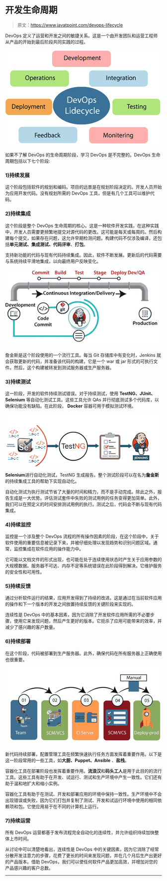 # 开发生命周期

> 原文：<https://www.javatpoint.com/devops-lifecycle>

DevOps 定义了运营和开发之间的敏捷关系。这是一个由开发团队和运营工程师从产品的开始到最后阶段共同实践的过程。

![DevOps Lifecycle](img/b7271c8e8f1a4190201b7ff832913c78.png)

如果不了解 DevOps 的生命周期阶段，学习 DevOps 是不完整的。DevOps 生命周期包括以下七个阶段:

### 1)持续发展

这个阶段包括软件的规划和编码。项目的远景是在规划阶段决定的。开发人员开始为应用开发代码。没有规划所需的 DevOps 工具，但是有几个工具可以维护代码。

### 2)持续集成

这个阶段是整个 DevOps 生命周期的核心。这是一种软件开发实践，在这种实践中，开发人员需要更频繁地提交对源代码的更改。这可能是每天或每周的。然后构建每个提交，如果存在问题，这允许早期检测问题。构建代码不仅涉及编译，还包括**单元测试、集成测试、代码评审**、**打包**。

支持新功能的代码与现有代码持续集成。因此，软件不断发展。更新后的代码需要与系统持续平滑地集成，以向最终用户反映变化。

![DevOps Lifecycle](img/f09ce8f55fa8e73df53e85fe26947334.png)

詹金斯是这个阶段使用的一个流行工具。每当 Git 存储库中有变化时，Jenkins 就会获取更新的代码，并准备该代码的构建，它是一个 war 或 jar 形式的可执行文件。然后，这个构建被转发到测试服务器或生产服务器。

### 3)持续测试

这一阶段，开发的软件持续测试错误。对于持续测试，使用 **TestNG、JUnit、Selenium** 等自动化测试工具。这些工具允许 QAs 并行彻底测试多个代码库，以确保功能没有缺陷。在此阶段， **Docker** 容器可用于模拟测试环境。

![DevOps Lifecycle](img/25ba75f7cd88a155cd009089047e5095.png)

**Selenium**进行自动化测试，TestNG 生成报告。整个测试阶段可以在名为**詹金斯**的持续集成工具的帮助下实现自动化。

自动化测试为执行测试节省了大量的时间和精力，而不是手动完成。除此之外，报告生成是一大优势。评估测试套件中失败的测试用例的任务变得更加简单。此外，我们可以在预定义的时间安排测试用例的执行。测试之后，代码会不断与现有代码集成。

### 4)持续监控

监控是一个涉及整个 DevOps 流程的所有操作因素的阶段，在这个阶段中，关于软件使用的重要信息被记录下来，并被仔细处理以发现趋势和识别问题区域。通常，监控集成在软件应用的操作能力中。

它可能以文档文件的形式出现，也可能在处于连续使用状态时产生关于应用参数的大规模数据。服务器不可达、内存不足等系统错误在此阶段得到解决。它维护服务的安全性和可用性。

### 5)持续反馈

通过分析软件运行的结果，应用开发得到了持续的改进。这是通过在当前软件应用的操作和下一个版本的开发之间放置持续反馈的关键阶段来实现的。

连续性是 DevOps 中的基本因素，因为它消除了开发软件应用所需的不必要步骤，使用它来发现问题，然后产生更好的版本。它扼杀了应用可能带来的效率，并减少了感兴趣的客户数量。

### 6)持续部署

在这个阶段，代码被部署到生产服务器。此外，确保代码在所有服务器上正确使用也很重要。

![DevOps Lifecycle](img/385852023a9307c927f11ad91de82329.png)

新代码持续部署，配置管理工具在频繁快速执行任务方面发挥着重要作用。以下是这一阶段常用的一些工具，如**大厨、Puppet、Ansible** 、**盐栈**。

容器化工具在部署阶段也发挥着重要作用。**流浪汉**和**码头工人**是用于此目的的流行工具。这些工具有助于在开发、试运行、测试和生产环境中产生一致性。它们还有助于温和地扩大和缩小实例。

容器化工具有助于在测试、开发和部署应用的环境中保持一致性。生产环境中不会出现错误或失败，因为它们打包并复制了测试、开发和试运行环境中使用的相同依赖项和包。它使应用易于在不同的计算机上运行。

### 7)持续运营

所有 DevOps 运营都基于发布流程完全自动化的连续性，并允许组织持续加快整体上市时间。

从讨论中可以清楚地看出，连续性是 DevOps 中的关键因素，因为它消除了经常分散开发注意力的步骤，花费了更长的时间来发现问题，并在几个月后生产出更好的产品版本。借助 DevOps，我们可以使任何软件产品更加高效，并增加对您的产品感兴趣的客户总数。

* * *